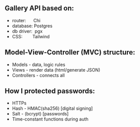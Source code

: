 ## Gallery API based on: #
* router: &nbsp;&nbsp;&nbsp;&nbsp;&nbsp;Chi
* database: Postgres
* db driver: &nbsp;pgx
* CSS: &emsp;&emsp;Tailwind

## Model-View-Controller (MVC) structure:
* Models - data, logic rules
* Views - render data (html/generate JSON)
* Controllers - connects all

## How I protected passwords:
* HTTPs
* Hash - HMAC(sha256) [digital signing]
* Salt - (bcrypt) [passwords]
* Time-constant functions during auth